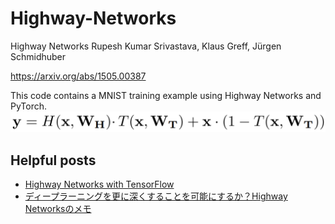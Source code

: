# Highway-Networks

Highway Networks
Rupesh Kumar Srivastava, Klaus Greff, Jürgen Schmidhuber

https://arxiv.org/abs/1505.00387


This code contains a MNIST training example using Highway Networks and PyTorch.
![Highway-Networks](https://github.com/jojonki/Highway-Networks/blob/master/highway.png?raw=true)

## Helpful posts

- [Highway Networks with TensorFlow](https://medium.com/jim-fleming/highway-networks-with-tensorflow-1e6dfa667daa)
- [ディープラーニングを更に深くすることを可能にするか？Highway Networksのメモ](http://s0sem0y.hatenablog.com/entry/2017/05/28/230208)
